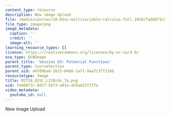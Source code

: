 ```yaml
---
content_type: resource
description: New image Upload
file: /media/courses/18-02sc-multivariable-calculus-fall-2010/fa0d8f3c8d1f5673a01eab5a422f27fa_MIT18_02SC_L21Brds_7a.png
file_type: image/png
image_metadata:
  caption: ''
  credit: ''
  image-alt: ''
learning_resource_types: []
license: https://creativecommons.org/licenses/by-nc-sa/4.0/
ocw_type: OCWImage
parent_title: 'Session 63: Potential Functions'
parent_type: CourseSection
parent_uid: d4f09bad-1bc5-04b8-2a71-9aa7c3f72168
resourcetype: Image
title: MIT18_02SC_L21Brds_7a.png
uid: fa0d8f3c-8d1f-5673-a01e-ab5a422f27fa
video_metadata:
  youtube_id: null
---
```

New image Upload
